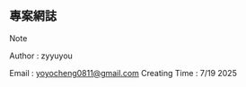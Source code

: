 ## 專案網誌

> [!NOTE]
> Author : zyyuyou
> 
> Email : yoyocheng0811@gmail.com
> Creating Time : 7/19 2025

